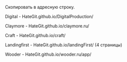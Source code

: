 Скопировать в адресную строку.

Digital - HateGit.github.io/DigitalProduction/

Claymore - HateGit.github.io/claymore.ru/

Craft - HateGit.github.io/craft/

Landingfirst - HateGit.github.io/landingFirst/ (4 страницы)

Wooder - HateGit.github.io/wooder.ru/app/
